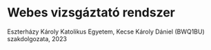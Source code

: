 # Webes vizsgáztató rendszer

Eszterházy Károly Katolikus Egyetem, Kecse Károly Dániel (BWQ1BU) szakdolgozata, 2023